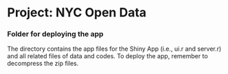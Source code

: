 # Project: NYC Open Data
### Folder for deploying the app

The directory contains the app files for the Shiny App (i.e., ui.r and server.r) and all related files of data and codes. To deploy the app, remember to decompress the zip files.
